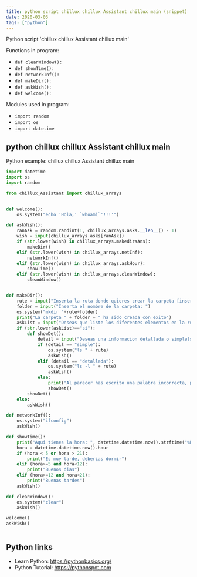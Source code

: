 ```yaml
---
title: python script chillux chillux Assistant chillux main (snippet)
date: 2020-03-03
tags: ["python"]
---
```

Python script 'chillux chillux Assistant chillux main'

Functions in program: 
* `def cleanWindow():`
* `def showTime():`
* `def networkInf():`
* `def makeDir():`
* `def askWish():`
* `def welcome():`

Modules used in program: 
* `import random`
* `import os`
* `import datetime`

## python chillux chillux Assistant chillux main

Python example: chillux chillux Assistant chillux main

```python
import datetime
import os
import random

from chillux_Assistant import chillux_arrays


def welcome():
    os.system("echo 'Hola,' `whoami`'!!!'")

def askWish():
    ranAsk = random.randint(1, chillux_arrays.asks.__len__() - 1)
    wish = input(chillux_arrays.asks[ranAsk])
    if (str.lower(wish) in chillux_arrays.makedirsAns):
        makeDir()
    elif (str.lower(wish) in chillux_arrays.netInf):
        networkInf()
    elif (str.lower(wish) in chillux_arrays.askHour):
        showTime()
    elif (str.lower(wish) in chillux_arrays.cleanWindow):
        cleanWindow()


def makeDir():
    rute = input("Inserta la ruta donde quieres crear la carpeta [inserta '/' luego del ultimo elemento de la ruta]: ")
    folder = input("Inserta el nombre de la carpeta: ")
    os.system("mkdir "+rute+folder)
    print("La carpeta " + folder + " ha sido creada con exito")
    askList = input("Deseas que liste los diferentes elementos en la ruta especificada?[si/no]: ")
    if (str.lower(askList)=="si"):
        def showDet():
            detail = input("Deseas una informacion detallada o simple(solo los nombres de las carpetas)[detallada/simple]: ")
            if (detail == "simple"):
                os.system("ls " + rute)
                askWish()
            elif (detail == "detallada"):
                os.system("ls -l " + rute)
                askWish()
            else:
                print("Al parecer has escrito una palabra incorrecta, por favor vuelve a insertar la palabra")
                showDet()
        showDet()
    else:
        askWish()

def networkInf():
    os.system("ifconfig")
    askWish()

def showTime():
    print("Aqui tienes la hora: ", datetime.datetime.now().strftime("%H:%M:%S"))
    hora = datetime.datetime.now().hour
    if (hora < 5 or hora > 21):
        print("Es muy tarde, deberias dormir")
    elif (hora>=5 and hora<12):
        print("Buenos dias")
    elif (hora>=12 and hora<21):
        print("Buenas tardes")
    askWish()

def cleanWindow():
    os.system("clear")
    askWish()

welcome()
askWish()



```

## Python links

- Learn Python: https://pythonbasics.org/
- Python Tutorial: https://pythonspot.com

